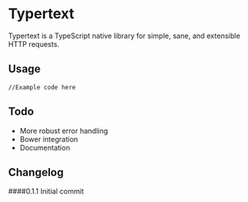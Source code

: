 Typertext
=========
Typertext is a TypeScript native library for simple, sane, and extensible HTTP requests.

Usage
-----
````
//Example code here
````

Todo
----
- More robust error handling
- Bower integration
- Documentation

Changelog
---------
####0.1.1
Initial commit